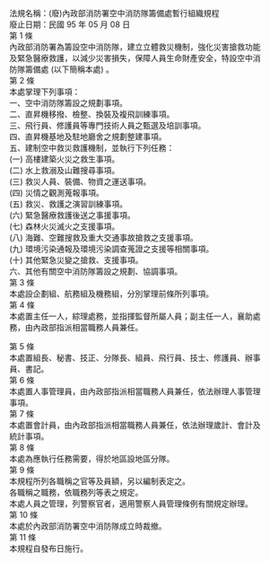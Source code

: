 法規名稱：(廢)內政部消防署空中消防隊籌備處暫行組織規程  
廢止日期：民國 95 年 05 月 08 日  
第 1 條  
內政部消防署為籌設空中消防隊，建立立體救災機制，強化災害搶救功能  
及緊急醫療救護，以減少災害損失，保障人員生命財產安全，特設空中消  
防隊籌備處 (以下簡稱本處) 。  
第 2 條  
本處掌理下列事項：  
一、空中消防隊籌設之規劃事項。  
二、直昇機移撥、檢整、換裝及複飛訓練事項。  
三、飛行員、修護員等專門技術人員之甄選及培訓事項。  
四、直昇機基地及駐地廳舍之規劃整建事項。  
五、建制空中救災救護機制，並執行下列任務：  
(一) 高樓建築火災之救生事項。  
(二) 水上救溺及山難搜尋事項。  
(三) 救災人員、裝備、物資之運送事項。  
(四) 災情之觀測蒐報事項。  
(五) 救災、救護之演習訓練事項。  
(六) 緊急醫療救護後送之事援事項。  
(七) 森林火災滅火之支援事項。  
(八) 海難、空難搜救及重大交通事故搶救之支援事項。  
(九) 環境污染通報及環境污染調查蒐證之支援等相關事項。  
(十) 其他緊急災變之搶救、支援事項。  
六、其他有關空中消防隊籌設之規劃、協調事項。  
第 3 條  
本處設企劃組、航務組及機務組，分別掌理前條所列事項。  
第 4 條  
本處置主任一人，綜理處務，並指揮監督所屬人員；副主任一人，襄助處  
務，由內政部指派相當職務人員兼任。  


第 5 條  
本處置組長、秘書、技正、分隊長、組員、飛行員、技士、修護員、辦事  
員、書記。  
第 6 條  
本處置人事管理員，由內政部指派相當職務人員兼任，依法辦理人事管理  
事項。  
第 7 條  
本處置會計員，由內政部指派相當職務人員兼任，依法辦理歲計、會計及  
統計事項。  
第 8 條  
本處為應執行任務需要，得於地區設地區分隊。  
第 9 條  
本規程所列各職稱之官等及員額，另以編制表定之。  
各職稱之職務，依職務列等表之規定。  
本處人員之管理，列警察官者，適用警察人員管理條例有關規定辦理。  
第 10 條  
本處於內政部消防署空中消防隊成立時裁撤。  
第 11 條  
本規程自發布日施行。  


